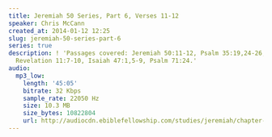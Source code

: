 ```yaml
---
title: Jeremiah 50 Series, Part 6, Verses 11-12
speaker: Chris McCann
created_at: 2014-01-12 12:25
slug: jeremiah-50-series-part-6
series: true
description: ! 'Passages covered: Jeremiah 50:11-12, Psalm 35:19,24-26, Obadiah 10-15,
  Revelation 11:7-10, Isaiah 47:1,5-9, Psalm 71:24.'
audio:
  mp3_low:
    length: '45:05'
    bitrate: 32 Kbps
    sample_rate: 22050 Hz
    size: 10.3 MB
    size_bytes: 10822804
    url: http://audiocdn.ebiblefellowship.com/studies/jeremiah/chapter-50/2014.01.12_McCann_-_Jeremiah_50_Series_Part_6.mp3
---
```

